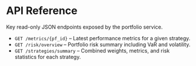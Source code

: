 # API Reference

Key read-only JSON endpoints exposed by the portfolio service.

- `GET /metrics/{pf_id}` – Latest performance metrics for a given strategy.
- `GET /risk/overview` – Portfolio risk summary including VaR and volatility.
- `GET /strategies/summary` – Combined weights, metrics, and risk statistics for each strategy.

